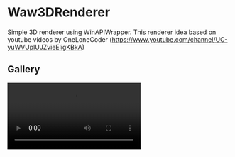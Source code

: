 # Waw3DRenderer
Simple 3D renderer using WinAPIWrapper. This renderer idea based on youtube videos by OneLoneCoder (https://www.youtube.com/channel/UC-yuWVUplUJZvieEligKBkA)

## Gallery
![Waw3DRenderer](/Resources/axis.mp4?raw=true "Move along the axis")
